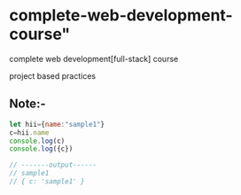 # complete-web-development-course" 
complete web development[full-stack] course

project based practices 

## Note:-
```javascript
let hii={name:"sample1"}
c=hii.name
console.log(c)
console.log({c})

// -------output------
// sample1
// { c: 'sample1' }
```
